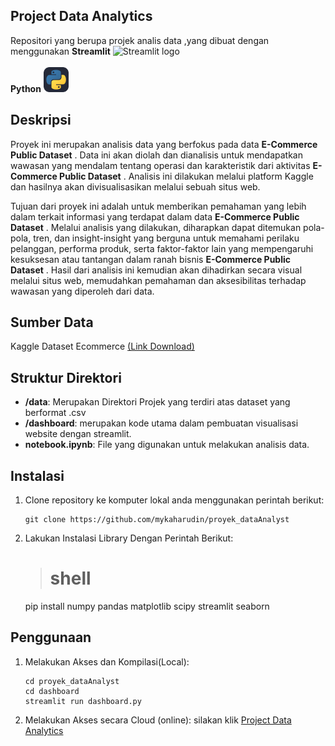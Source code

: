 ## Project Data Analytics
Repositori yang berupa projek analis data ,yang dibuat dengan menggunakan **Streamlit** <img src="https://user-images.githubusercontent.com/7164864/217935870-c0bc60a3-6fc0-4047-b011-7b4c59488c91.png" alt="Streamlit logo"></img><br><br>
**Python** <img src="https://github.com/tandpfun/skill-icons/blob/main/icons/Python-Dark.svg" alt="Python logo" height="40"></img>

## Deskripsi
Proyek ini merupakan analisis data yang berfokus pada data **E-Commerce Public Dataset** . Data ini akan diolah dan dianalisis untuk mendapatkan wawasan yang mendalam tentang operasi dan karakteristik dari aktivitas **E-Commerce Public Dataset** . Analisis ini dilakukan melalui platform Kaggle dan hasilnya akan divisualisasikan melalui sebuah situs web.

Tujuan dari proyek ini adalah untuk memberikan pemahaman yang lebih dalam terkait informasi yang terdapat dalam data **E-Commerce Public Dataset** . Melalui analisis yang dilakukan, diharapkan dapat ditemukan pola-pola, tren, dan insight-insight yang berguna untuk memahami perilaku pelanggan, performa produk, serta faktor-faktor lain yang mempengaruhi kesuksesan atau tantangan dalam ranah bisnis **E-Commerce Public Dataset** . Hasil dari analisis ini kemudian akan dihadirkan secara visual melalui situs web, memudahkan pemahaman dan aksesibilitas terhadap wawasan yang diperoleh dari data.

## Sumber Data
Kaggle Dataset Ecommerce [(Link Download)](https://www.kaggle.com/datasets/olistbr/brazilian-ecommerce)

## Struktur Direktori

- **/data**: Merupakan Direktori Projek yang terdiri atas dataset yang berformat .csv
- **/dashboard**: merupakan kode utama dalam pembuatan visualisasi website dengan streamlit.
- **notebook.ipynb**: File yang digunakan untuk melakukan analisis data.

## Instalasi

1. Clone repository ke komputer lokal anda menggunakan perintah berikut:

   ```shell
   git clone https://github.com/mykaharudin/proyek_dataAnalyst
   ```
   
2. Lakukan Instalasi Library Dengan Perintah Berikut:

    ># shell
    pip install 
    numpy
    pandas
    matplotlib
    scipy
    streamlit
    seaborn
    

## Penggunaan
1. Melakukan Akses dan Kompilasi(Local):

    ```shell
    cd proyek_dataAnalyst
    cd dashboard
    streamlit run dashboard.py
    ```
2. Melakukan Akses secara Cloud (online):
   silakan klik [Project Data Analytics](https://proyekdataanalyst-mayuka.streamlit.app/)
